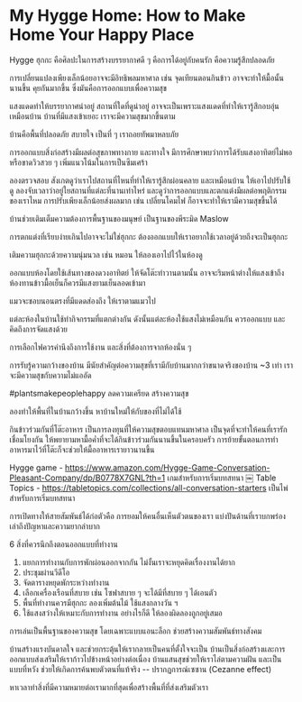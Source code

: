 # My Hygge Home: How to Make Home Your Happy Place

Hygge ฮุกกะ คือศิลปะในการสร้างบรรยากาศดี ๆ คือการได้อยู่กับคนรัก คือความรู้สึกปลอดภัย

การเปลี่ยนแปลงเพียงเล็กน้อยอาจจะมีอิทธิพลมหาศาล เช่น จุดเทียนตอนกินข้าว อาจจะทำให้มื้อนั้นนานขึ้น คุยกันมากขึ้น ซึ่งมันคือการออกแบบเพื่อความสุข

แสงแดดทำให้บรรยากาศน่าอยู่ สถานที่ใดที่ดูน่าอยู่ อาจจะเป็นเพราะแสงแดดที่ทำให้เรารู้สึกอบอุ่นเหมือนบ้าน บ้านที่มีแสงเข้าเยอะ เราจะมีความสุขมากขึ้นตาม

บ้านคือพื้นที่ปลอดภัย สบายใจ เป็นที่ ๆ เราถอยทัพมาหลบภัย

การออกแบบสิ่งก่อสร้างมีผลต่อสุขภาพทางกาย และทางใจ มีการศึกษาพบว่าการได้รับแสงอาทิตย์ไม่พอ หรือขาดวิวสวย ๆ เพิ่มแนวโน้มในการเป็นซึมเศร้า

ลองตรวจสอบ สังเกตดูว่าเราไปสถานที่ไหนที่ทำให้เรารู้สึกผ่อนคลาย และเหมือนบ้าน ให้เอาไปปรับใช้ดู
ลองจับเวลาว่าอยู่ใยสถานที่แต่ละที่นานเท่าไหร่ และดูว่าการออกแบบและตกแต่งมีผลต่อพฤติกรรมของเราไหม
การปรับเพียงเล็กน้อยส่งผลมาก เช่น เปลี่ยนโคมไฟ ก็อาจจะทำให้เรามีความสุขขึ้นได้

บ้านช่วยเติมเต็มความต้องการพื้นฐานของมนุษย์ เป็นฐานของพีระมิด Maslow

การตกแต่งที่เรียบง่ายเกินไปอาจจะไม่ใช่ฮุกกะ ต้องออกแบบให้เราอยากใช้เวลาอยู่ด้วยถึงจะเป็นฮุกกะ

เติมความฮุกกะด้วยความนุ่มนวล เช่น หมอน ให้ลองเอาไปไว้ในห้องดู

ออกแบบห้องโดยใช้เส้นทางของดวงอาทิตย์ ให้จัดโต๊ะทำวานตามนั้น อาจจะริมหน้าต่างให้แสงเข้าถึง ห้องทานข้าวมื้อเย็นก็ควรมีแสงยามเย็นลอดเข้ามา

แมวจะชอบนอนตรงที่มีแดดส่องถึง ให้เราตามแมวไป

แต่ละห้องในบ้านใช้ทำกิจกรรมที่แตกต่างกัน ดังนั้นแต่ละห้องใช้แสงไม่เหมือนกัน ควรออกแบบ และคิดถึงการจัดแสงด้วย

การเลือกไฟควรคำนึงถึงการใช้งาน และสิ่งที่ต้องการจากห้องนั่น ๆ

การรับรู้ความกว้างของบ้าน มีนัยสำคัญต่อความสุขที่เรามีกับบ้านมากกว่าขนาดจริงของบ้าน ~3 เท่า เราจะมีความสุขกับความไม่แออัด

#plantsmakepeoplehappy ลดความเครียด สร้างความสุข

ลองทำให้พื้นที่ในบ้านกว้างขึ้น หาบ้านใหม่ให้กับของที่ไม่ได้ใช้

กินข้าวร่วมกันที่โต๊ะอาหาร เป็นการลงทุนที่ให้ความสุขตอบแทนมหาศาล เป็นจุดที่จะทำให้คนที่เรารักเชื่อมโยงกัน ให้พยายามหามื้อค่ำที่จะได้กินข้าวร่วมกันนานขึ้นในครอบครัว การย้ายขั้นตอนการทำอาหารมาไว้ที่โต๊ะก็จะช่วยให้มื้ออาหารเรายาวนานขึ้น

Hygge game - https://www.amazon.com/Hygge-Game-Conversation-Pleasant-Company/dp/B0778X7GNL?th=1
เกมสำหรับการเริ่มบทสทนา
￼
Table Topics - https://tabletopics.com/collections/all-conversation-starters
เป็นไพ่สำหรับการเริ่มบทสทนา

การเปิดทางให้สายสัมพันธ์ได้ก่อตัวคือ การยอมให้คนอื่นเห็นตัวตนของเรา แบ่งปันด้านที่เราบกพร่อง เล่าถึงปัญหาและความยากลำบาก

6 สิ่งที่ควรนึกถึงตอนออกแบบที่ทำงาน
1. แยกการทำงานกับการพักผ่อนออกจากกัน ไม่งั้นเราจะหยุดคิดเรื่องงานได้ยาก
2. ประชุมผ่านวีดีโอ
3. จัดตารางหยุดพักระหว่างทำงาน
4. เลือกเครื่องเรือนที่สบาย เช่น โซฟาสบาย ๆ จะได้มีที่สบาย ๆ ได้เอนตัว
5. พื้นที่ทำงานควรมีฮุกกะ ลองเพิ่มต้นไม้ ใช้แสงกลางวัน ฯ
6. ใช้แสงสว่างให้เหมาะกับการทำงาน
อย่างไรก็ดี ให้ลองผิดลองถูกอยู่เสมอ

การเล่นเป็นพื้นฐานของความสุข โดยเฉพาะแบบแอนะล็อก ช่วยสร้างความสัมพันธ์ทางสังคม

บ้านสร้างแรงบันดาลใจ และช่วยกระตุ้นให้เรากลายเป็นคนที่ตั้งใจจะเป็น บ้านเป็นสิ่งก่อสร้างและการออกแบบส่งเสริมให้เราก้าวไปข้างหน้าอย่างต่อเนื่อง บ้านแสนสุขช่วยให้เราไล่ตามความฝัน และเป็นแบบที่หวัง ช่วยให้เกิดการค้นพบตัวตนที่แท้จริง -- ปรากฎการณ์เซซาน (Cezanne effect)

หาเวลาทำสิ่งที่มีความหมายต่อเรามากที่สุดเพื่อสร้างพื้นที่ที่ส่งเสริมตัวเรา